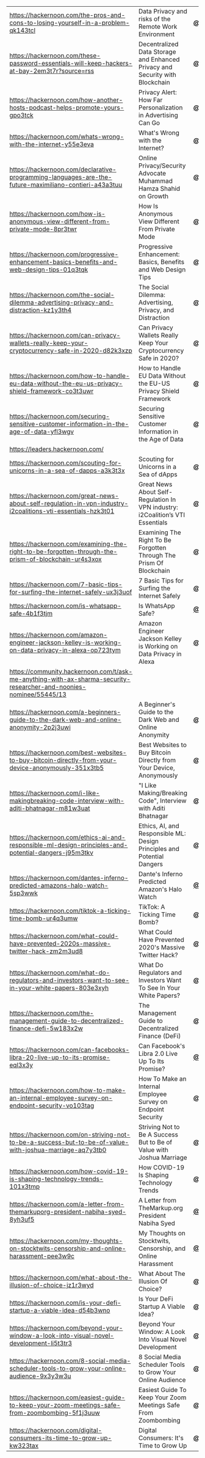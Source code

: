 
<table>
  <tr>
   <td><a href="https://hackernoon.com/data-privacy-and-risks-of-the-remote-work-environment-mgk3wlr">https://hackernoon.com/the-pros-and-cons-to-losing-yourself-in-a-problem-qk143tcl</a>
   </td>
   <td>Data Privacy and risks of the Remote Work Environment
   </td>
   <td><strong><a href="https://hackernoon.com/u/yehudaleibler">@yehudaleibler</a></strong>
   </td>
  </tr>
  <tr>
   <td><a href="https://hackernoon.com/decentralized-data-storage-and-enhanced-privacy-and-security-with-blockchain-g1i3x5l">https://hackernoon.com/these-password-essentials-will-keep-hackers-at-bay-2em3t7r?source=rss</a>
   </td>
   <td>Decentralized Data Storage and Enhanced Privacy and Security with Blockchain
   </td>
   <td><strong><a href="https://hackernoon.com/u/mina.down">@mina.down</a></strong>
   </td>
  </tr>
  <tr>
   <td><a href="https://hackernoon.com/privacy-alert-how-far-personalization-in-advertising-can-go-yrs3wmq">https://hackernoon.com/how-another-hosts-podcast-helps-promote-yours-gpo3tck</a>
   </td>
   <td>Privacy Alert: How Far Personalization in Advertising Can Go
   </td>
   <td><strong><a href="https://hackernoon.com/u/lina">@lina</a></strong>
   </td>
  </tr>
  <tr>
   <td><a href="https://hackernoon.com/whats-wrong-with-the-internet-y55e3eva">https://hackernoon.com/whats-wrong-with-the-internet-y55e3eva</a>
   </td>
   <td>What's Wrong with the Internet?
   </td>
   <td><strong><a href="https://hackernoon.com/u/abanikanda">@abanikanda</a></strong>
   </td>
  </tr>
  <tr>
   <td><a href="https://hackernoon.com/online-privacysecurity-advocate-muhammad-hamza-shahid-on-growth-4u4e3tiq">https://hackernoon.com/declarative-programming-languages-are-the-future-maximiliano-contieri-a43a3tuu</a>
   </td>
   <td>Online Privacy/Security Advocate Muhammad Hamza Shahid on Growth
   </td>
   <td><strong><a href="https://hackernoon.com/u/noonies">@noonies</a></strong>
   </td>
  </tr>
  <tr>
   <td><a href="https://hackernoon.com/how-is-anonymous-view-different-from-private-mode-8pr3twr">https://hackernoon.com/how-is-anonymous-view-different-from-private-mode-8pr3twr</a>
   </td>
   <td>How Is Anonymous View Different From Private Mode
   </td>
   <td><strong><a href="https://hackernoon.com/u/danarel">@danarel</a></strong>
   </td>
  </tr>
  <tr>
   <td><a href="https://hackernoon.com/when-messenger-apps-adopt-fintech-privacy-issues-and-implications-ta6q3uz7">https://hackernoon.com/progressive-enhancement-basics-benefits-and-web-design-tips-01q3tqk</a>
   </td>
   <td>Progressive Enhancement: Basics, Benefits and Web Design Tips
   </td>
   <td><strong><a href="https://hackernoon.com/u/netashaadams">@netashaadams</a></strong>
   </td>
  </tr>
  <tr>
   <td><a href="https://hackernoon.com/the-social-dilemma-advertising-privacy-and-distraction-kz1y3th4">https://hackernoon.com/the-social-dilemma-advertising-privacy-and-distraction-kz1y3th4</a>
   </td>
   <td>The Social Dilemma: Advertising, Privacy, and Distraction
   </td>
   <td><strong><a href="https://hackernoon.com/u/wissamsabbagh">@wissamsabbagh</a></strong>
   </td>
  </tr>
  <tr>
   <td><a href="https://hackernoon.com/can-privacy-wallets-really-keep-your-cryptocurrency-safe-in-2020-d82k3xzp">https://hackernoon.com/can-privacy-wallets-really-keep-your-cryptocurrency-safe-in-2020-d82k3xzp</a>
   </td>
   <td>Can Privacy Wallets Really Keep Your Cryptocurrency Safe in 2020?
   </td>
   <td><strong><a href="https://hackernoon.com/u/ks.shilov">@ks.shilov</a></strong>
   </td>
  </tr>
  <tr>
   <td><a href="https://hackernoon.com/how-to-handle-eu-data-without-the-eu-us-privacy-shield-framework-co3t3uwr">https://hackernoon.com/how-to-handle-eu-data-without-the-eu-us-privacy-shield-framework-co3t3uwr</a>
   </td>
   <td>How to Handle EU Data Without the EU-US Privacy Shield Framework
   </td>
   <td><strong><a href="https://hackernoon.com/u/patrick.walsh">@patrick.walsh</a></strong>
   </td>
  </tr>
  <tr>
   <td><a href="https://hackernoon.com/securing-sensitive-customer-information-in-the-age-of-data-yfl3wgv">https://hackernoon.com/securing-sensitive-customer-information-in-the-age-of-data-yfl3wgv</a>
   </td>
   <td>Securing Sensitive Customer Information in the Age of Data
   </td>
   <td><strong><a href="https://hackernoon.com/u/rituraj15">@rituraj15</a></strong>
   </td>
  </tr>
  <tr>
   <td><a href="https://leaders.hackernoon.com/">https://leaders.hackernoon.com/</a>
   </td>
   <td>
   </td>
   <td>
   </td>
  </tr>
  <tr>
   <td><a href="https://hackernoon.com/scouting-for-unicorns-in-a-sea-of-dapps-a3k3t3x">https://hackernoon.com/scouting-for-unicorns-in-a-sea-of-dapps-a3k3t3x</a>
   </td>
   <td>Scouting for Unicorns in a Sea of dApps
   </td>
   <td><strong><a href="https://hackernoon.com/u/abhijoysarkar">@abhijoysarkar</a></strong>
   </td>
  </tr>
  <tr>
   <td><a href="https://hackernoon.com/great-news-about-self-regulation-in-vpn-industry-i2coalitions-vti-essentials-hzk3t01">https://hackernoon.com/great-news-about-self-regulation-in-vpn-industry-i2coalitions-vti-essentials-hzk3t01</a>
   </td>
   <td>Great News About Self-Regulation In VPN industry: i2Coalition’s VTI Essentials
   </td>
   <td><strong><a href="https://hackernoon.com/u/gershwin.aaron">@gershwin.aaron</a></strong>
   </td>
  </tr>
  <tr>
   <td><a href="https://hackernoon.com/examining-the-right-to-be-forgotten-through-the-prism-of-blockchain-ur4s3xox">https://hackernoon.com/examining-the-right-to-be-forgotten-through-the-prism-of-blockchain-ur4s3xox</a>
   </td>
   <td>Examining The Right To Be Forgotten Through The Prism Of Blockchain
   </td>
   <td><strong><a href="https://hackernoon.com/u/golubev">@golubev</a></strong>
   </td>
  </tr>
  <tr>
   <td><a href="https://hackernoon.com/7-basic-tips-for-surfing-the-internet-safely-ux3j3uof">https://hackernoon.com/7-basic-tips-for-surfing-the-internet-safely-ux3j3uof</a>
   </td>
   <td>7 Basic Tips for Surfing the Internet Safely
   </td>
   <td><strong><a href="https://hackernoon.com/u/priya-raj">@priya-raj</a></strong>
   </td>
  </tr>
  <tr>
   <td><a href="https://hackernoon.com/is-whatsapp-safe-4b1f3tjm">https://hackernoon.com/is-whatsapp-safe-4b1f3tjm</a>
   </td>
   <td>Is WhatsApp Safe?
   </td>
   <td><strong><a href="https://hackernoon.com/u/MaryHacks">@MaryHacks</a></strong>
   </td>
  </tr>
  <tr>
   <td><a href="https://hackernoon.com/amazon-engineer-jackson-kelley-is-working-on-data-privacy-in-alexa-op723tym">https://hackernoon.com/amazon-engineer-jackson-kelley-is-working-on-data-privacy-in-alexa-op723tym</a>
   </td>
   <td>Amazon Engineer Jackson Kelley is Working on Data Privacy in Alexa
   </td>
   <td><strong><a href="https://hackernoon.com/u/noonies">@noonies</a></strong>
   </td>
  </tr>
  <tr>
   <td><a href="https://community.hackernoon.com/t/ask-me-anything-with-ax-sharma-security-researcher-and-noonies-nominee/55445/13">https://community.hackernoon.com/t/ask-me-anything-with-ax-sharma-security-researcher-and-noonies-nominee/55445/13</a>
   </td>
   <td>
   </td>
   <td>
   </td>
  </tr>
  <tr>
   <td><a href="https://hackernoon.com/a-beginners-guide-to-the-dark-web-and-online-anonymity-2p2j3uwi">https://hackernoon.com/a-beginners-guide-to-the-dark-web-and-online-anonymity-2p2j3uwi</a>
   </td>
   <td>A Beginner's Guide to the Dark Web and Online Anonymity
   </td>
   <td><strong><a href="https://hackernoon.com/u/arsenic14">@arsenic14</a></strong>
   </td>
  </tr>
  <tr>
   <td><a href="https://hackernoon.com/best-websites-to-buy-bitcoin-directly-from-your-device-anonymously-351x3tb5">https://hackernoon.com/best-websites-to-buy-bitcoin-directly-from-your-device-anonymously-351x3tb5</a>
   </td>
   <td>Best Websites to Buy Bitcoin Directly from Your Device, Anonymously
   </td>
   <td><strong><a href="https://hackernoon.com/u/ks.shilov">@ks.shilov</a></strong>
   </td>
  </tr>
  <tr>
   <td><a href="https://hackernoon.com/i-like-makingbreaking-code-interview-with-aditi-bhatnagar-m81w3uat">https://hackernoon.com/i-like-makingbreaking-code-interview-with-aditi-bhatnagar-m81w3uat</a>
   </td>
   <td>"I Like Making/Breaking Code", Interview with Aditi Bhatnagar
   </td>
   <td><strong><a href="https://hackernoon.com/u/noonies">@noonies</a></strong>
   </td>
  </tr>
  <tr>
   <td><a href="https://hackernoon.com/ethics-ai-and-responsible-ml-design-principles-and-potential-dangers-j95m3tkv">https://hackernoon.com/ethics-ai-and-responsible-ml-design-principles-and-potential-dangers-j95m3tkv</a>
   </td>
   <td>Ethics, AI, and Responsible ML: Design Principles and Potential Dangers
   </td>
   <td><strong><a href="https://hackernoon.com/u/thavash">@thavash</a></strong>
   </td>
  </tr>
  <tr>
   <td><a href="https://hackernoon.com/dantes-inferno-predicted-amazons-halo-watch-5sp3wwk">https://hackernoon.com/dantes-inferno-predicted-amazons-halo-watch-5sp3wwk</a>
   </td>
   <td>Dante's Inferno Predicted Amazon's Halo Watch
   </td>
   <td><strong><a href="https://hackernoon.com/u/IoTeX">@IoTeX</a></strong>
   </td>
  </tr>
  <tr>
   <td><a href="https://hackernoon.com/tiktok-a-ticking-time-bomb-ur4q3umw">https://hackernoon.com/tiktok-a-ticking-time-bomb-ur4q3umw</a>
   </td>
   <td>TikTok: A Ticking Time Bomb?
   </td>
   <td><strong><a href="https://hackernoon.com/u/shishir">@shishir</a></strong>
   </td>
  </tr>
  <tr>
   <td><a href="https://hackernoon.com/what-could-have-prevented-2020s-massive-twitter-hack-zm2m3ud8">https://hackernoon.com/what-could-have-prevented-2020s-massive-twitter-hack-zm2m3ud8</a>
   </td>
   <td>What Could Have Prevented 2020's Massive Twitter Hack?
   </td>
   <td><strong><a href="https://hackernoon.com/u/tay">@tay</a></strong>
   </td>
  </tr>
  <tr>
   <td><a href="https://hackernoon.com/what-do-regulators-and-investors-want-to-see-in-your-white-papers-803e3xyh">https://hackernoon.com/what-do-regulators-and-investors-want-to-see-in-your-white-papers-803e3xyh</a>
   </td>
   <td>What Do Regulators and Investors Want To See In Your White Papers?
   </td>
   <td><strong><a href="https://hackernoon.com/u/golubev">@golubev</a></strong>
   </td>
  </tr>
  <tr>
   <td><a href="https://hackernoon.com/the-management-guide-to-decentralized-finance-defi-5w183x2w">https://hackernoon.com/the-management-guide-to-decentralized-finance-defi-5w183x2w</a>
   </td>
   <td>The Management Guide to Decentralized Finance (DeFi)
   </td>
   <td><strong><a href="https://hackernoon.com/u/radna">@radna</a></strong>
   </td>
  </tr>
  <tr>
   <td><a href="https://hackernoon.com/can-facebooks-libra-20-live-up-to-its-promise-eql3x3y">https://hackernoon.com/can-facebooks-libra-20-live-up-to-its-promise-eql3x3y</a>
   </td>
   <td>Can Facebook's Libra 2.0 Live Up To Its Promise?
   </td>
   <td><strong><a href="https://hackernoon.com/u/Talhaw21">@Talhaw21</a></strong>
   </td>
  </tr>
  <tr>
   <td><a href="https://hackernoon.com/how-to-make-an-internal-employee-survey-on-endpoint-security-vo103tag">https://hackernoon.com/how-to-make-an-internal-employee-survey-on-endpoint-security-vo103tag</a>
   </td>
   <td>How To Make an Internal Employee Survey on Endpoint Security
   </td>
   <td><strong><a href="https://hackernoon.com/u/gtmars.com">@gtmars.com</a></strong>
   </td>
  </tr>
  <tr>
   <td><a href="https://hackernoon.com/on-striving-not-to-be-a-success-but-to-be-of-value-with-joshua-marriage-aq7y3tb0">https://hackernoon.com/on-striving-not-to-be-a-success-but-to-be-of-value-with-joshua-marriage-aq7y3tb0</a>
   </td>
   <td>Striving Not to Be A Success But to Be of Value with Joshua Marriage
   </td>
   <td><strong><a href="https://hackernoon.com/u/noonies">@noonies</a></strong>
   </td>
  </tr>
  <tr>
   <td><a href="https://hackernoon.com/how-covid-19-is-shaping-technology-trends-101x3tmp">https://hackernoon.com/how-covid-19-is-shaping-technology-trends-101x3tmp</a>
   </td>
   <td>How COVID-19 Is Shaping Technology Trends
   </td>
   <td><strong><a href="https://hackernoon.com/u/karolinajaworska">@karolinajaworska</a></strong>
   </td>
  </tr>
  <tr>
   <td><a href="https://hackernoon.com/a-letter-from-themarkuporg-president-nabiha-syed-8yh3uf5">https://hackernoon.com/a-letter-from-themarkuporg-president-nabiha-syed-8yh3uf5</a>
   </td>
   <td>A Letter from TheMarkup.org President Nabiha Syed
   </td>
   <td><strong><a href="https://hackernoon.com/u/TheMarkup">@TheMarkup</a></strong>
   </td>
  </tr>
  <tr>
   <td><a href="https://hackernoon.com/my-thoughts-on-stocktwits-censorship-and-online-harassment-pee3w9c">https://hackernoon.com/my-thoughts-on-stocktwits-censorship-and-online-harassment-pee3w9c</a>
   </td>
   <td>My Thoughts on Stocktwits, Censorship, and Online Harassment
   </td>
   <td><strong><a href="https://hackernoon.com/u/TheLoneroFoundation">@TheLoneroFoundation</a></strong>
   </td>
  </tr>
  <tr>
   <td><a href="https://hackernoon.com/what-about-the-illusion-of-choice-jz1r3wyd">https://hackernoon.com/what-about-the-illusion-of-choice-jz1r3wyd</a>
   </td>
   <td>What About The Illusion Of Choice?
   </td>
   <td><strong><a href="https://hackernoon.com/u/diego-lopez-yse">@diego-lopez-yse</a></strong>
   </td>
  </tr>
  <tr>
   <td><a href="https://hackernoon.com/is-your-defi-startup-a-viable-idea-d54b3wno">https://hackernoon.com/is-your-defi-startup-a-viable-idea-d54b3wno</a>
   </td>
   <td>Is Your DeFi Startup A Viable Idea?
   </td>
   <td><strong><a href="https://hackernoon.com/u/larionov">@larionov</a></strong>
   </td>
  </tr>
  <tr>
   <td><a href="https://hackernoon.com/beyond-your-window-a-look-into-visual-novel-development-li5t3tr3">https://hackernoon.com/beyond-your-window-a-look-into-visual-novel-development-li5t3tr3</a>
   </td>
   <td>Beyond Your Window: A Look Into Visual Novel Development
   </td>
   <td><strong><a href="https://hackernoon.com/u/teamsoletude">@teamsoletude</a></strong>
   </td>
  </tr>
  <tr>
   <td><a href="https://hackernoon.com/8-social-media-scheduler-tools-to-grow-your-online-audience-9x3y3w3u">https://hackernoon.com/8-social-media-scheduler-tools-to-grow-your-online-audience-9x3y3w3u</a>
   </td>
   <td>8 Social Media Scheduler Tools to Grow Your Online Audience
   </td>
   <td><strong><a href="https://hackernoon.com/u/debbiemoran">@debbiemoran</a></strong>
   </td>
  </tr>
  <tr>
   <td><a href="https://hackernoon.com/easiest-guide-to-keep-your-zoom-meetings-safe-from-zoombombing-5f1j3uuw">https://hackernoon.com/easiest-guide-to-keep-your-zoom-meetings-safe-from-zoombombing-5f1j3uuw</a>
   </td>
   <td>Easiest Guide To Keep Your Zoom Meetings Safe From Zoombombing
   </td>
   <td><strong><a href="https://hackernoon.com/u/kunal">@kunal</a></strong>
   </td>
  </tr>
  <tr>
   <td><a href="https://hackernoon.com/digital-consumers-its-time-to-grow-up-kw323tax">https://hackernoon.com/digital-consumers-its-time-to-grow-up-kw323tax</a>
   </td>
   <td>Digital Consumers: It's Time to Grow Up
   </td>
   <td><strong><a href="https://hackernoon.com/u/yehudaleibler">@yehudaleibler</a></strong>
   </td>
  </tr>
</table>

